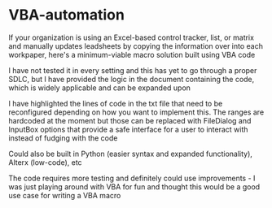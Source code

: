 # VBA-automation

If your organization is using an Excel-based control tracker, list, or matrix and 
manually updates leadsheets by copying the information over into each workpaper,
here's a minimum-viable macro solution built using VBA code

I have not tested it in every setting and this has yet to go through a proper SDLC,
but I have provided the logic in the document containing the code, which is widely applicable
and can be expanded upon

I have highlighted the lines of code in the txt file that need to be reconfigured depending
on how you want to implement this. The ranges are hardcoded at the moment but those
can be replaced with FileDialog and InputBox options that provide a safe interface for a user to
interact with instead of fudging with the code

Could also be built in Python (easier syntax and expanded functionality), Alterx (low-code), etc

The code requires more testing and definitely could use improvements - I was just playing around
with VBA for fun and thought this would be a good use case for writing a VBA macro

